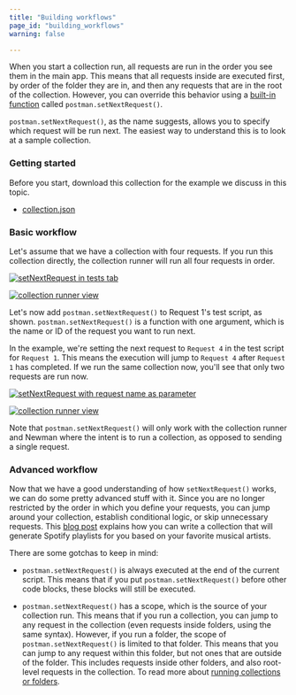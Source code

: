 ```yaml
---
title: "Building workflows"
page_id: "building_workflows"
warning: false

---
```





When you start a collection run, all requests are run in the order you see them in the main app. This means that all requests inside are executed first, by order of the folder they are in, and then any requests that are in the root of the collection. However, you can override this behavior using a [built-in function](/docs/v6/postman/scripts/branching_and_looping) called `postman.setNextRequest()`.

`postman.setNextRequest()`, as the name suggests, allows you to specify which request will be run next. The easiest way to understand this is to look at a sample collection.


### Getting started

Before you start, download this collection for the example we discuss in this topic.
 
   * [collection.json](https://s3.amazonaws.com/postman-static-getpostman-com/postman-docs/58793802.json)


### Basic workflow

Let's assume that we have a collection with four requests. If you run this collection directly, the collection runner will run all four requests in order.

[![setNextRequest in tests tab](https://s3.amazonaws.com/postman-static-getpostman-com/postman-docs/setNextRequest.png)](https://s3.amazonaws.com/postman-static-getpostman-com/postman-docs/setNextRequest.png)

[![collection runner view](https://s3.amazonaws.com/postman-static-getpostman-com/postman-docs/58793861.png)](https://s3.amazonaws.com/postman-static-getpostman-com/postman-docs/58793861.png)

Let's now add `postman.setNextRequest()` to Request 1's test script, as shown. `postman.setNextRequest()` is a function with one argument, which is the name or ID of the request you want to run next. 

In the example, we're setting the next request to `Request 4` in the test script for `Request 1`. This means the execution will jump to `Request 4` after `Request 1` has completed. If we run the same collection now, you'll see that only two requests are run now.

[![setNextRequest with request name as parameter](https://s3.amazonaws.com/postman-static-getpostman-com/postman-docs/WS-building-workflows1.png)](https://s3.amazonaws.com/postman-static-getpostman-com/postman-docs/WS-building-workflows1.png)

[![collection runner view](https://s3.amazonaws.com/postman-static-getpostman-com/postman-docs/58793875.png)](https://s3.amazonaws.com/postman-static-getpostman-com/postman-docs/58793875.png)

Note that `postman.setNextRequest()` will only work with the collection runner and Newman where the intent is to run a collection, as opposed to sending a single request.

### Advanced workflow

Now that we have a good understanding of how `setNextRequest()` works, we can do some pretty advanced stuff with it. Since you are no longer restricted by the order in which you define your requests, you can jump around your collection, establish conditional logic, or skip unnecessary requests. This [blog post](http://blog.getpostman.com/2016/11/09/generate-spotify-playlists-using-a-postman-collection/) explains how you can write a collection that will generate Spotify playlists for you based on your favorite musical artists.

There are some gotchas to keep in mind:

   *   `postman.setNextRequest()` is always executed at the end of the current script. This means that if you put `postman.setNextRequest()` before other code blocks, these blocks will still be executed.
   
   *   `postman.setNextRequest()` has a scope, which is the source of your collection run. This means that if you run a collection, you can jump to any request in the collection (even requests inside folders, using the same syntax). However, if you run a folder, the scope of `postman.setNextRequest()` is limited to that folder. This means that you can jump to any request within this folder, but not ones that are outside of the folder. This includes requests inside other folders, and also root-level requests in the collection. To read more about [running collections or folders](/docs/v6/postman/collection_runs/starting_a_collection_run).
